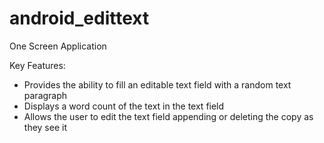 # android_edittext
One Screen Application

Key Features:
- Provides the ability to fill an editable text field with a random text paragraph
- Displays a word count of the text in the text field
- Allows the user to edit the text field appending or deleting the copy as they see it
